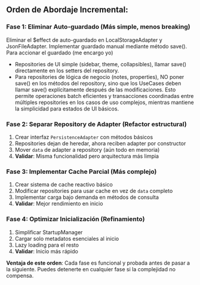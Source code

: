 ## Orden de Abordaje Incremental:

### **Fase 1: Eliminar Auto-guardado** (Más simple, menos breaking)
Eliminar el $effect de auto-guardado en LocalStorageAdapter y JsonFileAdapter. 
Implementar guardado manual mediante método save(). 
Para accionar el guardado (me encargo yo)
- Repositories de UI simple (sidebar, theme, collapsibles), llamar save() directamente en los setters del repository. 
- Para repositories de lógica de negocio (notes, properties), NO poner save() en los métodos del repository, sino que los UseCases deben llamar save() explícitamente después de las modificaciones. Esto permite operaciones batch eficientes y transacciones coordinadas entre múltiples repositories en los casos de uso complejos, mientras mantiene la simplicidad para estados de UI básicos.

### **Fase 2: Separar Repository de Adapter** (Refactor estructural)
1. Crear interfaz `PersistenceAdapter` con métodos básicos
2. Repositories dejan de heredar, ahora reciben adapter por constructor
3. Mover `data` de adapter a repository (aún todo en memoria)
4. **Validar**: Misma funcionalidad pero arquitectura más limpia

### **Fase 3: Implementar Cache Parcial** (Más complejo)
1. Crear sistema de cache reactivo básico
2. Modificar repositories para usar cache en vez de `data` completo
3. Implementar carga bajo demanda en métodos de consulta
4. **Validar**: Mejor rendimiento en inicio

### **Fase 4: Optimizar Inicialización** (Refinamiento)
1. Simplificar StartupManager
2. Cargar solo metadatos esenciales al inicio
3. Lazy loading para el resto
4. **Validar**: Inicio más rápido

**Ventaja de este orden**: Cada fase es funcional y probada antes de pasar a la siguiente. Puedes detenerte en cualquier fase si la complejidad no compensa.